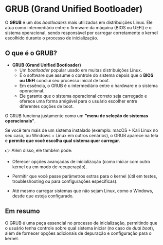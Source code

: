 # GRUB (Grand Unified Bootloader)

O **GRUB** é um dos *bootloaders* mais utilizados em distribuições Linux. Ele atua como intermediário entre o firmware da máquina (BIOS ou UEFI) e o sistema operacional, sendo responsável por carregar corretamente o kernel escolhido durante o processo de inicialização.

## O que é o GRUB?

- **GRUB (Grand Unified Bootloader)**  
    - Um *bootloader* popular usado em muitas distribuições Linux.  
    - É o software que assume o controle do sistema depois que o **BIOS ou UEFI** conclui seu processo inicial de boot.  
    - Em essência, o GRUB é o intermediário entre o hardware e o sistema operacional.  
    - Ele garante que o sistema operacional correto seja carregado e oferece uma forma amigável para o usuário escolher entre diferentes opções de boot.  

O GRUB funciona justamente como um **"menu de seleção de sistemas operacionais"**.

Se você tem mais de um sistema instalado (exemplo: macOS + Kali Linux no seu caso, ou Windows + Linux em outros cenários), o GRUB aparece na tela e **permite que você escolha qual sistema quer carregar**.

👉 Além disso, ele também pode:

- Oferecer opções avançadas de inicialização (como iniciar com outro kernel ou em modo de recuperação).

- Permitir que você passe parâmetros extras para o kernel (útil em testes, troubleshooting ou para configurações específicas).

- Até mesmo carregar sistemas que não sejam Linux, como o Windows, desde que esteja configurado.

## Em resumo

O GRUB é uma peça essencial no processo de inicialização, permitindo que o usuário tenha controle sobre qual sistema iniciar (no caso de *dual boot*), além de fornecer opções adicionais de depuração e configuração para o kernel.
